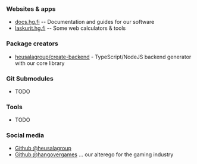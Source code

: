### Websites & apps

 * [docs.hg.fi](https://docs.hg.fi) -- Documentation and guides for our software
 * [laskurit.hg.fi](https://laskurit.hg.fi) -- Some web calculators & tools

### Package creators

 * [heusalagroup/create-backend](https://github.com/heusalagroup/create-backend) - TypeScript/NodeJS backend generator with our core library

### Git Submodules

 * TODO

### Tools

 * TODO

### Social media

 * [Github @heusalagroup](https://github.com/heusalagroup)
 * [Github @hangovergames](https://github.com/hangovergames) ... our alterego for the gaming industry
